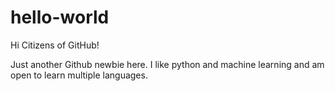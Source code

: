 # hello-world

Hi Citizens of GitHub!

Just another Github newbie here. I like python and machine learning and am open to learn multiple languages.


